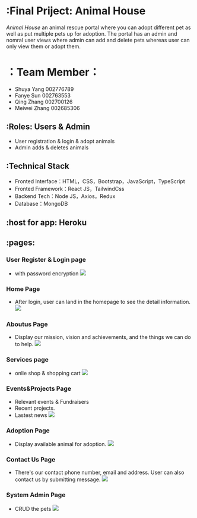 # :Final Priject: Animal House
*Animal House* an animal rescue portal where you can adopt different pet as well as put multiple pets up for adoption. The portal has an admin and nomral user views where admin can add and delete pets whereas user can only view them or adopt them.  

# ：Team Member：
- Shuya Yang   002776789
- Fanye Sun    002763553
- Qing Zhang   002700126
- Meiwei Zhang 002685306

## :Roles: Users & Admin
- User registration & login & adopt animals
- Admin adds & deletes animals 

## :Technical Stack
- Fronted Interface：HTML，CSS，Bootstrap，JavaScript，TypeScript
- Fronted Framework：React JS，TailwindCss
- Backend Tech：Node JS，Axios，Redux
- Database：MongoDB

## :host for app: Heroku


## :pages:
### User Register & Login page
- with password encryption
![](https://github.com/Lbitwd/INFO6150-final/blob/ShuyaYang/screenshots/login%26register.png)

### Home Page
- After login, user can land in the homepage to see the detail information.
![](https://github.com/Lbitwd/INFO6150-final/blob/ShuyaYang/screenshots/home.png)

### Aboutus Page
- Display our mission, vision and achievements, and the things we can do to help.
![](https://github.com/Lbitwd/INFO6150-final/blob/ShuyaYang/screenshots/about.png)

### Services page
- onlie shop & shopping cart
![](https://github.com/Lbitwd/INFO6150-final/blob/ShuyaYang/screenshots/services.png)

### Events&Projects Page
- Relevant events & Fundraisers 
- Recent projects.
- Lastest news
![](https://github.com/Lbitwd/INFO6150-final/blob/ShuyaYang/screenshots/events.png)

### Adoption Page
- Display available animal for adoption.
![](https://github.com/Lbitwd/INFO6150-final/blob/ShuyaYang/screenshots/adoption.png)


### Contact Us Page
- There's our contact phone number, email and address. User can also contact us by submitting message.
![](https://github.com/Lbitwd/INFO6150-final/blob/ShuyaYang/screenshots/contact.png)

### System Admin Page
- CRUD the pets
![](https://github.com/Lbitwd/INFO6150-final/blob/ShuyaYang/screenshots/system.png)



